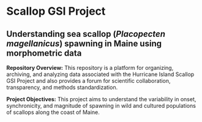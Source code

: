 # Scallop GSI Project
## Understanding sea scallop (_Placopecten magellanicus_) spawning in Maine using morphometric data  

**Repository Overview:** This repository is a platform for organizing, archiving, and analyzing data associated with the Hurricane Island Scallop GSI Project and also provides a forum for scientific collaboration, transparency, and methods standardization.

**Project Objectives:** This project aims to understand the variability in onset, synchronicity, and magnitude of spawning in wild and cultured populations of scallops along the coast of Maine.
